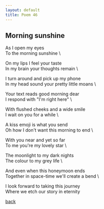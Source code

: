 ```yaml
---
layout: default
title: Poem 46
---
```


## Morning sunshine

As I open my eyes \
To the morning sunshine \

On my lips I feel your taste \
In my brain your thoughts remain \

I turn around and pick up my phone \
In my head sound your pretty little moans \

Your text reads good morning dear \
I respond with "I'm right here" \

With flushed cheeks and a wide smile \
I wait on you for a while \

A kiss emoji is what you send \
Oh how I don't want this morning to end \

With you near and yet so far \
To me you're my lovely star \

The moonlight to my dark nights \
The colour to my grey life \

And even when this honeymoon ends \
Together in space-time we'll create a bend \

I look forward to taking this journey \
Where we etch our story in eternity


 [back](../index-page.html)